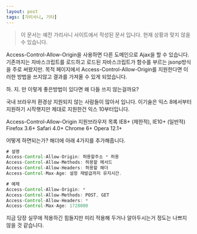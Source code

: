 ```yaml
---
layout: post
tags: [가리사니, 기타]
---
```


> 이 문서는 예전 가리사니 사이트에서 작성된 문서 입니다.
현재 상황과 맞지 않을 수 있습니다.


Access-Control-Allow-Origin을 사용하면 다른 도메인으로 Ajax을 할 수 있습니다.
기존까지는 자바스크립트를 로드하고 로드된 자바스크립트가 함수를 부르는 jsonp방식을 주로 써왔지만. 목적 페이지에서 Access-Control-Allow-Origin를 지원한다면 이러한 방법을 쓰지않고 결과를 가져올 수 있게 되었습니다.

하. 지. 만 이렇게 좋은방법이 있다면 왜 다들 쓰지 않는걸까요?

국내 브라우저 환경상 지원되지 않는 사람들이 많아서 입니다.
이기술은 익스 8에서부터 지원하기 시작햇지만 제대로 지원한건 익스 10부터입니다.

Access-Control-Allow-Origin 지원브라우저 목록
IE8+ (제한적), IE10+ (일반적)
Firefox 3.6+
Safari 4.0+
Chrome 6+
Opera 12.1+

어떻게 하면되는가?
해더에 아래 4가지를 추가해줍니다.
``` java
# 설명
Access-Control-Allow-Origin: 허용할주소 * 허용
Access-Control-Allow-Methods: 허용할 메서드
Access-Control-Allow-Headers: 허용할 해더
Access-Control-Max-Age: 설정 재발급까지 유지시간.

# 예제
Access-Control-Allow-Origin: *
Access-Control-Allow-Methods: POST, GET
Access-Control-Allow-Headers: *
Access-Control-Max-Age: 1728000
```

지금 당장 실무에 적용하긴 힘들지만 미리 적용해 두거나 알아두시는거 정도는 나쁘지 않을 것 같습니다.